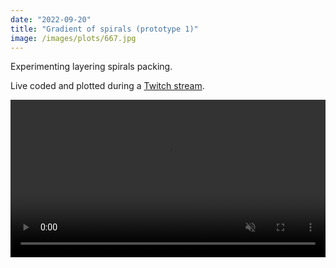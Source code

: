 ```yaml
---
date: "2022-09-20"
title: "Gradient of spirals (prototype 1)"
image: /images/plots/667.jpg
---
```


Experimenting layering spirals packing.

Live coded and plotted during a [Twitch stream](https://twitch.tv/greweb).

<video src="/images/plots/667timelapse.mp4" width="100%" controls autoplay muted loop></video>
